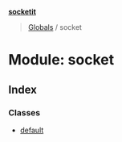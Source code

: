 **[socketit](../README.md)**

> [Globals](../globals.md) / socket

# Module: socket

## Index

### Classes

* [default](../classes/socket.default.md)
